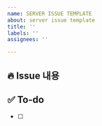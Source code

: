 ```yaml
---
name: SERVER ISSUE TEMPLATE
about: server issue template
title: ''
labels: ''
assignees: ''

---
```


## 🔥 Issue 내용

## ✅ To-do
- [ ]
